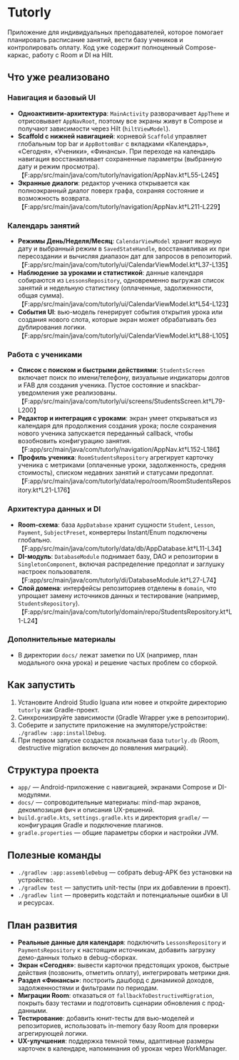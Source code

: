 # Tutorly

Приложение для индивидуальных преподавателей, которое помогает планировать расписание занятий, вести базу учеников и контролировать оплату. Код уже содержит полноценный Compose-каркас, работу с Room и DI на Hilt.

## Что уже реализовано

### Навигация и базовый UI
- **Одноактивити-архитектура**: `MainActivity` разворачивает `AppTheme` и отрисовывает `AppNavRoot`, поэтому все экраны живут в Compose и получают зависимости через Hilt (`hiltViewModel`).
- **Scaffold с нижней навигацией**: корневой `Scaffold` управляет глобальным top bar и `AppBottomBar` с вкладками «Календарь», «Сегодня», «Ученики», «Финансы». При переходе на календарь навигация восстанавливает сохраненные параметры (выбранную дату и режим просмотра). 【F:app/src/main/java/com/tutorly/navigation/AppNav.kt†L55-L245】
- **Экранные диалоги**: редактор ученика открывается как полноэкранный диалог поверх графа, сохраняя состояние и возможность возврата. 【F:app/src/main/java/com/tutorly/navigation/AppNav.kt†L211-L229】

### Календарь занятий
- **Режимы День/Неделя/Месяц**: `CalendarViewModel` хранит якорную дату и выбранный режим в `SavedStateHandle`, восстанавливая их при пересоздании и вычисляя диапазон дат для запросов в репозиторий. 【F:app/src/main/java/com/tutorly/ui/CalendarViewModel.kt†L37-L135】
- **Наблюдение за уроками и статистикой**: данные календаря собираются из `LessonsRepository`, одновременно выгружая список занятий и недельную статистику (оплаченные, задолженности, общая сумма). 【F:app/src/main/java/com/tutorly/ui/CalendarViewModel.kt†L54-L123】
- **События UI**: вью-модель генерирует события открытия урока или создания нового слота, которые экран может обрабатывать без дублирования логики. 【F:app/src/main/java/com/tutorly/ui/CalendarViewModel.kt†L88-L105】

### Работа с учениками
- **Список с поиском и быстрыми действиями**: `StudentsScreen` включает поиск по имени/телефону, визуальные индикаторы долгов и FAB для создания ученика. Пустое состояние и snackbar-уведомления уже реализованы. 【F:app/src/main/java/com/tutorly/ui/screens/StudentsScreen.kt†L79-L200】
- **Редактор и интеграция с уроками**: экран умеет открываться из календаря для продолжения создания урока; после сохранения нового ученика запускается переданный callback, чтобы возобновить конфигурацию занятия. 【F:app/src/main/java/com/tutorly/navigation/AppNav.kt†L152-L186】
- **Профиль ученика**: `RoomStudentsRepository` агрегирует карточку ученика с метриками (оплаченные уроки, задолженность, средняя стоимость), списком недавних занятий и статусами предоплат. 【F:app/src/main/java/com/tutorly/data/repo/room/RoomStudentsRepository.kt†L21-L176】

### Архитектура данных и DI
- **Room-схема**: база `AppDatabase` хранит сущности `Student`, `Lesson`, `Payment`, `SubjectPreset`, конвертеры Instant/Enum подключены глобально. 【F:app/src/main/java/com/tutorly/data/db/AppDatabase.kt†L11-L34】
- **DI-модуль**: `DatabaseModule` поднимает базу, DAO и репозитории в `SingletonComponent`, включая распределение предоплат и заглушку настроек пользователя. 【F:app/src/main/java/com/tutorly/di/DatabaseModule.kt†L27-L74】
- **Слой домена**: интерфейсы репозиториев отделены в `domain`, что упрощает замену источников данных и тестирование (например, `StudentsRepository`). 【F:app/src/main/java/com/tutorly/domain/repo/StudentsRepository.kt†L1-L24】

### Дополнительные материалы
- В директории `docs/` лежат заметки по UX (например, план модального окна урока) и решение частых проблем со сборкой.

## Как запустить
1. Установите Android Studio Iguana или новее и откройте директорию `tutorly` как Gradle-проект.
2. Синхронизируйте зависимости (Gradle Wrapper уже в репозитории).
3. Соберите и запустите приложение на эмуляторе/устройстве: `./gradlew :app:installDebug`.
4. При первом запуске создастся локальная база `tutorly.db` (Room, destructive migration включен до появления миграций).

## Структура проекта
- `app/` — Android-приложение с навигацией, экранами Compose и DI-модулями.
- `docs/` — сопроводительные материалы: mind-map экранов, декомпозиция фич и описания UX-решений.
- `build.gradle.kts`, `settings.gradle.kts` и директория `gradle/` — конфигурация Gradle и подключение плагинов.
- `gradle.properties` — общие параметры сборки и настройки JVM.

## Полезные команды
- `./gradlew :app:assembleDebug` — собрать debug-APK без установки на устройство.
- `./gradlew test` — запустить unit-тесты (при их добавлении в проект).
- `./gradlew lint` — проверить кодстайл и потенциальные ошибки в UI и ресурсах.

## План развития
- **Реальные данные для календаря**: подключить `LessonsRepository` и `PaymentsRepository` к настоящим источникам, добавить загрузку демо-данных только в debug-сборках.
- **Экран «Сегодня»**: вывести карточки предстоящих уроков, быстрые действия (позвонить, отметить оплату), интегрировать метрики дня.
- **Раздел «Финансы»**: построить дашборд с динамикой доходов, задолженностями и фильтрами по периодам.
- **Миграции Room**: отказаться от `fallbackToDestructiveMigration`, покрыть базу тестами и подготовить сценарии обновления с прод-данными.
- **Тестирование**: добавить юнит-тесты для вью-моделей и репозиториев, использовать in-memory базу Room для проверки агрегирующей логики.
- **UX-улучшения**: поддержка темной темы, адаптивные размеры карточек в календаре, напоминания об уроках через WorkManager.

